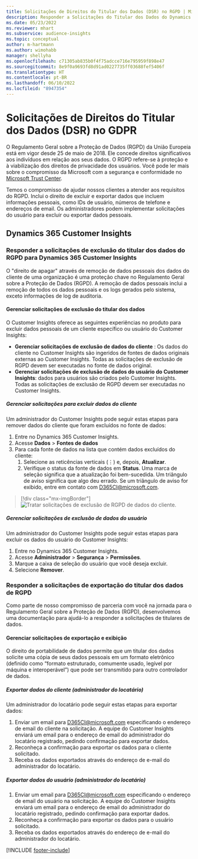 ```yaml
---
title: Solicitações de Direitos do Titular dos Dados (DSR) no RGPD | Microsoft Docs
description: Responder a Solicitações do Titular dos Dados do Dynamics 365 Customer Insights.
ms.date: 05/23/2022
ms.reviewer: mhart
ms.subservice: audience-insights
ms.topic: conceptual
author: m-hartmann
ms.author: wimohabb
manager: shellyha
ms.openlocfilehash: c71305ab835b0f4f75adcce716e795959f898e47
ms.sourcegitcommit: 8e9f0a9693fd8d91ad0227735ff03688fef5406f
ms.translationtype: HT
ms.contentlocale: pt-BR
ms.lasthandoff: 06/10/2022
ms.locfileid: "8947354"
---
```

# <a name="data-subject-rights-dsr-requests-under-gdpr"></a>Solicitações de Direitos do Titular dos Dados (DSR) no GDPR

O Regulamento Geral sobre a Proteção de Dados (RGPD) da União Europeia está em vigor desde 25 de maio de 2018. Ele concede direitos significativos aos indivíduos em relação aos seus dados. O RGPD refere-se à proteção e à viabilização dos direitos de privacidade dos usuários. Você pode ler mais sobre o compromisso da Microsoft com a segurança e conformidade no [Microsoft Trust Center](https://www.microsoft.com/trust-center).

Temos o compromisso de ajudar nossos clientes a atender aos requisitos do RGPD. Inclui o direito de excluir e exportar dados que incluem informações pessoais, como IDs de usuário, números de telefone e endereços de email. Os administradores podem implementar solicitações do usuário para excluir ou exportar dados pessoais.

## <a name="dynamics-365-customer-insights"></a>Dynamics 365 Customer Insights

### <a name="responding-to-gdpr-data-subject-delete-requests-for-dynamics-365-customer-insights"></a>Responder a solicitações de exclusão do titular dos dados do RGPD para Dynamics 365 Customer Insights

O "direito de apagar" através de remoção de dados pessoais dos dados do cliente de uma organização é uma proteção chave no Regulamento Geral sobre a Proteção de Dados (RGPD). A remoção de dados pessoais inclui a remoção de todos os dados pessoais e os logs gerados pelo sistema, exceto informações de log de auditoria.

#### <a name="manage-data-subject-delete-requests"></a>Gerenciar solicitações de exclusão do titular dos dados

O Customer Insights oferece as seguintes experiências no produto para excluir dados pessoais de um cliente específico ou usuário do Customer Insights:

- **Gerenciar solicitações de exclusão de dados do cliente** : Os dados do cliente no Customer Insights são ingeridos de fontes de dados originais externas ao Customer Insights. Todas as solicitações de exclusão de RGPD devem ser executadas no fonte de dados original.
- **Gerenciar solicitações de exclusão de dados do usuário do Customer Insights**: dados para usuários são criados pelo Customer Insights. Todas as solicitações de exclusão de RGPD devem ser executadas no Customer Insights.

##### <a name="manage-requests-to-delete-customer-data"></a>Gerenciar solicitações para excluir dados do cliente

Um administrador do Customer Insights pode seguir estas etapas para remover dados do cliente que foram excluídos no fonte de dados:

1. Entre no Dynamics 365 Customer Insights.
2. Acesse **Dados** > **Fontes de dados**
3. Para cada fonte de dados na lista que contém dados excluídos do cliente:
   1. Selecione as reticências verticais (&vellip;) e, depois, **Atualizar**.
   2. Verifique o status da fonte de dados em **Status**. Uma marca de seleção significa que a atualização foi bem-sucedida. Um triângulo de aviso significa que algo deu errado. Se um triângulo de aviso for exibido, entre em contato com D365CI@microsoft.com.

> [!div class="mx-imgBorder"]
> ![Tratar solicitações de exclusão de RGPD de dados do cliente.](media/gdpr-data-sources.png "Tratar solicitações de exclusão de RGPD de dados do cliente")

##### <a name="manage-delete-requests-for-user-data"></a>Gerenciar solicitações de exclusão de dados do usuário

Um administrador do Customer Insights pode seguir estas etapas para excluir os dados do usuário do Customer Insights:

1. Entre no Dynamics 365 Customer Insights.
2. Acesse **Administrador** > **Segurança** > **Permissões**.
3. Marque a caixa de seleção do usuário que você deseja excluir.
4. Selecione **Remover**.

### <a name="responding-to-gdpr-data-subject-export-requests"></a>Responder a solicitações de exportação do titular dos dados de RGPD

Como parte de nosso compromisso de parceria com você na jornada para o Regulamento Geral sobre a Proteção de Dados (RGPD), desenvolvemos uma documentação para ajudá-lo a responder a solicitações de titulares de dados.

#### <a name="manage-export-and-view-requests"></a>Gerenciar solicitações de exportação e exibição

O direito de portabilidade de dados permite que um titular dos dados solicite uma cópia de seus dados pessoais em um formato eletrônico (definido como “formato estruturado, comumente usado, legível por máquina e interoperável”) que pode ser transmitido para outro controlador de dados.

##### <a name="export-customer-data-tenant-admin"></a>Exportar dados do cliente (administrador do locatário)

Um administrador do locatário pode seguir estas etapas para exportar dados:

1. Enviar um email para D365CI@microsoft.com especificando o endereço de email do cliente na solicitação. A equipe do Customer Insights enviará um email para o endereço de email do administrador do locatário registrado, pedindo confirmação para exportar dados.
2. Reconheça a confirmação para exportar os dados para o cliente solicitado.
3. Receba os dados exportados através do endereço de e-mail do administrador do locatário.

##### <a name="export-user-data-tenant-admin"></a>Exportar dados do usuário (administrador do locatário)

1. Enviar um email para D365CI@microsoft.com especificando o endereço de email do usuário na solicitação. A equipe do Customer Insights enviará um email para o endereço de email do administrador do locatário registrado, pedindo confirmação para exportar dados.
2. Reconheça a confirmação para exportar os dados para o usuário solicitado.
3. Receba os dados exportados através do endereço de e-mail do administrador do locatário.

[!INCLUDE [footer-include](includes/footer-banner.md)]